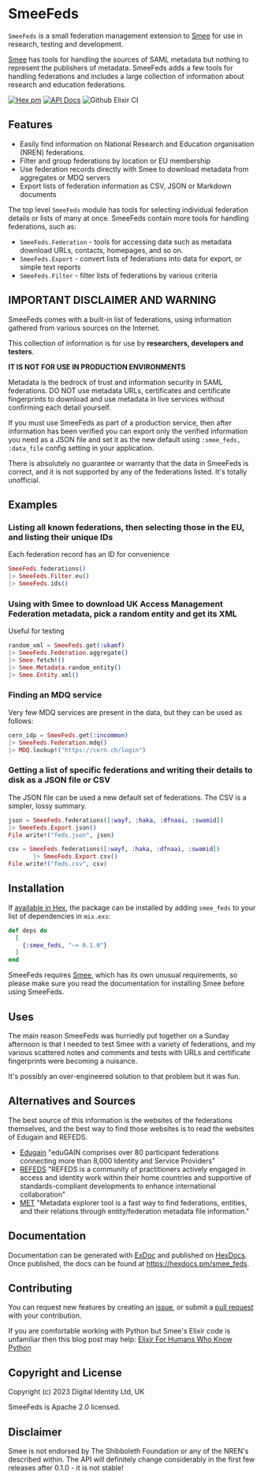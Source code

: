 # SmeeFeds

`SmeeFeds` is a small federation management extension to [Smee](https://github.com/Digital-Identity-Labs/smee) for use in
research, testing and development.

[Smee](https://github.com/Digital-Identity-Labs/smee) has tools for handling the sources of SAML metadata but 
nothing to represent the publishers of metadata. SmeeFeds adds a few tools for handling federations and includes a large
collection of information about research and education federations.

[![Hex pm](http://img.shields.io/hexpm/v/smee_feds.svg?style=flat)](https://hex.pm/packages/smee_feds)
[![API Docs](https://img.shields.io/badge/api-docs-yellow.svg?style=flat)](http://hexdocs.pm/smee_feds/)
![Github Elixir CI](https://github.com/Digital-Identity-Labs/smee_feds/workflows/Elixir%20CI/badge.svg)

## Features

* Easily find information on National Research and Education organisation (NREN) federations.
* Filter and group federations by location or EU membership
* Use federation records directly with Smee to download metadata from aggregates or MDQ servers
* Export lists of federation information as CSV, JSON or Markdown documents

The top level `SmeeFeds` module has tools for selecting individual federation details or lists of many at once.
SmeeFeds contain more tools for handling federations, such as:

* `SmeeFeds.Federation` - tools for accessing data such as metadata download URLs, contacts, homepages, and so on.
* `SmeeFeds.Export` - convert lists of federations into data for export, or simple text reports
* `SmeeFeds.Filter` - filter lists of federations by various criteria

## IMPORTANT DISCLAIMER AND WARNING

SmeeFeds comes with a built-in list of federations, using information gathered from various sources on the Internet.

This collection of information is for use by **researchers, developers and testers**. 

**IT IS NOT FOR USE IN PRODUCTION ENVIRONMENTS**

Metadata is the bedrock of trust and information security in SAML federations. DO NOT use metadata URLs, certificates 
and certificate fingerprints to download and use metadata in live services without confirming each detail yourself.

If you must use SmeeFeds as part of a production service, then after information has been verified you can export only
the verified information you need as a JSON file and set it as the new default using 
`:smee_feds, :data_file` config setting in your application.

There is absolutely no guarantee or warranty that the data in SmeeFeds is correct, and it is not supported by any of 
the federations listed. It's totally unofficial. 

## Examples

### Listing all known federations, then selecting those in the EU, and listing their unique IDs
Each federation record has an ID for convenience

```elixir
SmeeFeds.federations()
|> SmeeFeds.Filter.eu()
|> SmeeFeds.ids()
```

### Using with Smee to download UK Access Management Federation metadata, pick a random entity and get its XML
Useful for testing

```elixir
random_xml = SmeeFeds.get(:ukamf)
|> SmeeFeds.Federation.aggregate()
|> Smee.fetch!()
|> Smee.Metadata.random_entity()
|> Smee.Entity.xml()
```

### Finding an MDQ service 
Very few MDQ services are present in the data, but they can be used as follows:

```elixir
cern_idp = SmeeFeds.get(:incommon)
|> SmeeFeds.Federation.mdq()
|> MDQ.lookup!("https://cern.ch/login")
```

### Getting a list of specific federations and writing their details to disk as a JSON file or CSV
The JSON file can be used a new default set of federations. The CSV is a simpler, lossy summary.

```elixir
json = SmeeFeds.federations([:wayf, :haka, :dfnaai, :swamid])
|> SmeeFeds.Export.json()
File.write!("feds.json", json)

csv = SmeeFeds.federations([:wayf, :haka, :dfnaai, :swamid])
       |> SmeeFeds.Export.csv()
File.write!("feds.csv", csv)
```

## Installation

If [available in Hex](https://hex.pm/docs/publish), the package can be installed
by adding `smee_feds` to your list of dependencies in `mix.exs`:

```elixir
def deps do
  [
    {:smee_feds, "~> 0.1.0"}
  ]
end
```

SmeeFeds requires [Smee](https://github.com/Digital-Identity-Labs/smee), which has its own unusual requirements, so
please make sure you read the documentation for installing Smee before using SmeeFeds.

## Uses

The main reason SmeeFeds was hurriedly put together on a Sunday afternoon is that I needed to test Smee with a variety
of federations, and my various scattered notes and comments and tests with URLs and certificate fingerprints were becoming a nuisance.

It's possibly an over-engineered solution to that problem but it was fun.

## Alternatives and Sources

The best source of this information is the websites of the federations themselves, and the best way to find those
websites is to read the websites of Edugain and REFEDS.

* [Edugain](https://edugain.org/) "eduGAIN comprises over 80 participant federations connecting more than 8,000 Identity and Service Providers" 
* [REFEDS](https://refeds.org/) "REFEDS is a community of practitioners actively engaged in access and identity work within their home countries and supportive of standards-compliant developments to enhance international collaboration"
* [MET](https://met.refeds.org/) "Metadata explorer tool is a fast way to find federations, entities, and their relations through entity/federation metadata file information."

## Documentation

Documentation can be generated with [ExDoc](https://github.com/elixir-lang/ex_doc)
and published on [HexDocs](https://hexdocs.pm). Once published, the docs can
be found at <https://hexdocs.pm/smee_feds>.

## Contributing

You can request new features by creating an [issue](https://github.com/Digital-Identity-Labs/smee_feds/issues),
or submit a [pull request](https://github.com/Digital-Identity-Labs/smee_feds/pulls) with your contribution.

If you are comfortable working with Python but Smee's Elixir code is unfamiliar then this blog post may help: 
[Elixir For Humans Who Know Python](https://hibox.live/elixir-for-humans-who-know-python)

## Copyright and License

Copyright (c) 2023 Digital Identity Ltd, UK

SmeeFeds is Apache 2.0 licensed.

## Disclaimer
Smee is not endorsed by The Shibboleth Foundation or any of the NREN's described within.
The API will definitely change considerably in the first few releases after 0.1.0 - it is not stable!
